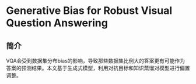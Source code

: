 # Generative Bias for Robust Visual Question Answering

## 简介

VQA会受到数据集分布bias的影响，导致那些数据集比例大的答案更有可能作为答案的预测结果。本文基于生成式模型，利用对抗目标和知识蒸馏对模型进行偏置调整。
